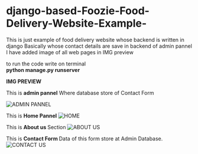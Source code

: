 # django-based-Foozie-Food-Delivery-Website-Example-

This is just example of food delivery website whose backend is written in django 
Basically whose contact details are save in backend of admin pannel 
I have added image of all web pages in IMG preview 


to run the code write on terminal  <br>
<strong>python manage.py runserver</strong>

<strong>IMG PREVIEW </strong>

This is <strong>admin pannel</strong> Where database store of Contact Form

![ADMIN PANNEL](https://github.com/Akashsingh310/django-based-Foozie-Food-Delivery-Website-Example-/blob/master/IMG%20preview/Admin.png)

This is <strong>Home Pannel</strong>
![HOME](https://github.com/Akashsingh310/django-based-Foozie-Food-Delivery-Website-Example-/blob/master/IMG%20preview/home.png)

This is <strong> About us </strong> Section
![ABOUT US](https://github.com/Akashsingh310/django-based-Foozie-Food-Delivery-Website-Example-/blob/master/IMG%20preview/about%20us.png)

This is <strong>Contact Form </strong> Data of this form store at Admin Database.
![CONTACT US ](https://github.com/Akashsingh310/django-based-Foozie-Food-Delivery-Website-Example-/blob/master/IMG%20preview/contact%20us.png)

